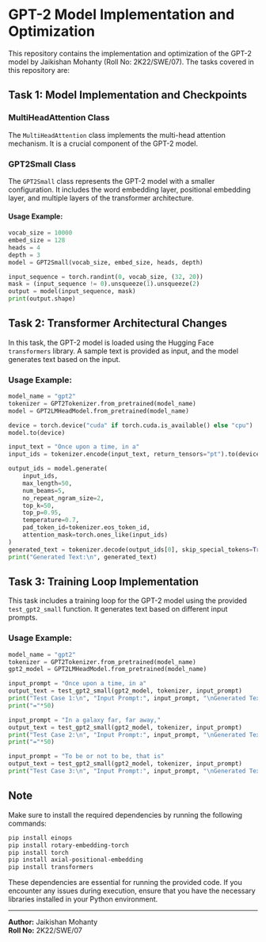 # GPT-2 Model Implementation and Optimization

This repository contains the implementation and optimization of the GPT-2 model by Jaikishan Mohanty (Roll No: 2K22/SWE/07). The tasks covered in this repository are:

## Task 1: Model Implementation and Checkpoints

### MultiHeadAttention Class

The `MultiHeadAttention` class implements the multi-head attention mechanism. It is a crucial component of the GPT-2 model.

### GPT2Small Class

The `GPT2Small` class represents the GPT-2 model with a smaller configuration. It includes the word embedding layer, positional embedding layer, and multiple layers of the transformer architecture.

#### Usage Example:
```python
vocab_size = 10000
embed_size = 128
heads = 4
depth = 3
model = GPT2Small(vocab_size, embed_size, heads, depth)

input_sequence = torch.randint(0, vocab_size, (32, 20))
mask = (input_sequence != 0).unsqueeze(1).unsqueeze(2)
output = model(input_sequence, mask)
print(output.shape)
```

## Task 2: Transformer Architectural Changes

In this task, the GPT-2 model is loaded using the Hugging Face `transformers` library. A sample text is provided as input, and the model generates text based on the input.

### Usage Example:

```python
model_name = "gpt2"
tokenizer = GPT2Tokenizer.from_pretrained(model_name)
model = GPT2LMHeadModel.from_pretrained(model_name)

device = torch.device("cuda" if torch.cuda.is_available() else "cpu")
model.to(device)

input_text = "Once upon a time, in a"
input_ids = tokenizer.encode(input_text, return_tensors="pt").to(device)

output_ids = model.generate(
    input_ids,
    max_length=50,
    num_beams=5,
    no_repeat_ngram_size=2,
    top_k=50,
    top_p=0.95,
    temperature=0.7,
    pad_token_id=tokenizer.eos_token_id,
    attention_mask=torch.ones_like(input_ids)
)
generated_text = tokenizer.decode(output_ids[0], skip_special_tokens=True)
print("Generated Text:\n", generated_text)
```

## Task 3: Training Loop Implementation

This task includes a training loop for the GPT-2 model using the provided `test_gpt2_small` function. It generates text based on different input prompts.

### Usage Example:

```python
model_name = "gpt2"
tokenizer = GPT2Tokenizer.from_pretrained(model_name)
gpt2_model = GPT2LMHeadModel.from_pretrained(model_name)

input_prompt = "Once upon a time, in a"
output_text = test_gpt2_small(gpt2_model, tokenizer, input_prompt)
print("Test Case 1:\n", "Input Prompt:", input_prompt, "\nGenerated Text:", output_text)
print("="*50)

input_prompt = "In a galaxy far, far away,"
output_text = test_gpt2_small(gpt2_model, tokenizer, input_prompt)
print("Test Case 2:\n", "Input Prompt:", input_prompt, "\nGenerated Text:", output_text)
print("="*50)

input_prompt = "To be or not to be, that is"
output_text = test_gpt2_small(gpt2_model, tokenizer, input_prompt)
print("Test Case 3:\n", "Input Prompt:", input_prompt, "\nGenerated Text:", output_text)
```
## Note

Make sure to install the required dependencies by running the following commands:

```bash
pip install einops
pip install rotary-embedding-torch
pip install torch
pip install axial-positional-embedding
pip install transformers
```
These dependencies are essential for running the provided code. If you encounter any issues during execution, ensure that you have the necessary libraries installed in your Python environment.

---

**Author:** Jaikishan Mohanty  
**Roll No:** 2K22/SWE/07


